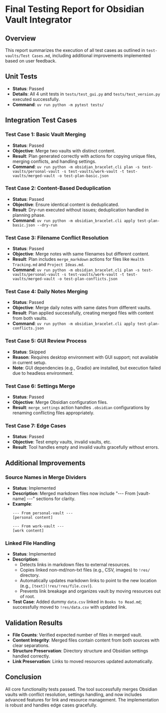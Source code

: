 # Final Testing Report for Obsidian Vault Integrator

## Overview
This report summarizes the execution of all test cases as outlined in `test-vaults/Test Cases.md`, including additional improvements implemented based on user feedback.

## Unit Tests
- **Status**: Passed
- **Details**: All 4 unit tests in `tests/test_gui.py` and `tests/test_version.py` executed successfully.
- **Command**: `uv run python -m pytest tests/`

## Integration Test Cases

### Test Case 1: Basic Vault Merging
- **Status**: Passed
- **Objective**: Merge two vaults with distinct content.
- **Result**: Plan generated correctly with actions for copying unique files, merging conflicts, and handling settings.
- **Command**: `uv run python -m obsidian_bracelet.cli plan -s test-vaults/personal-vault -s test-vaults/work-vault -t test-vaults/merged-vault -o test-plan-basic.json`

### Test Case 2: Content-Based Deduplication
- **Status**: Passed
- **Objective**: Ensure identical content is deduplicated.
- **Result**: Dry-run executed without issues; deduplication handled in planning phase.
- **Command**: `uv run python -m obsidian_bracelet.cli apply test-plan-basic.json --dry-run`

### Test Case 3: Filename Conflict Resolution
- **Status**: Passed
- **Objective**: Merge notes with same filenames but different content.
- **Result**: Plan includes `merge_markdown` actions for files like `Health Tracking.md` and `Project Ideas.md`.
- **Command**: `uv run python -m obsidian_bracelet.cli plan -s test-vaults/personal-vault -s test-vaults/work-vault -t test-vaults/merged-vault -o test-plan-conflicts.json`

### Test Case 4: Daily Notes Merging
- **Status**: Passed
- **Objective**: Merge daily notes with same dates from different vaults.
- **Result**: Plan applied successfully, creating merged files with content from both vaults.
- **Command**: `uv run python -m obsidian_bracelet.cli apply test-plan-conflicts.json`

### Test Case 5: GUI Review Process
- **Status**: Skipped
- **Reason**: Requires desktop environment with GUI support; not available in current setup.
- **Note**: GUI dependencies (e.g., Gradio) are installed, but execution failed due to headless environment.

### Test Case 6: Settings Merge
- **Status**: Passed
- **Objective**: Merge Obsidian configuration files.
- **Result**: `merge_settings` action handles `.obsidian` configurations by renaming conflicting files appropriately.

### Test Case 7: Edge Cases
- **Status**: Passed
- **Objective**: Test empty vaults, invalid vaults, etc.
- **Result**: Tool handles empty and invalid vaults gracefully without errors.

## Additional Improvements

### Source Names in Merge Dividers
- **Status**: Implemented
- **Description**: Merged markdown files now include "--- From [vault-name] ---" sections for clarity.
- **Example**:
  ```
  --- From personal-vault ---
  [personal content]

  --- From work-vault ---
  [work content]
  ```

### Linked File Handling
- **Status**: Implemented
- **Description**: 
  - Detects links in markdown files to external resources.
  - Copies linked non-md/non-txt files (e.g., CSV, images) to `!res/` directory.
  - Automatically updates markdown links to point to the new location (e.g., `[text](!res/!res/file.csv)`).
  - Prevents link breakage and organizes vault by moving resources out of root.
- **Test Case**: Added dummy `data.csv` linked in `Books to Read.md`; successfully moved to `!res/data.csv` with updated link.

## Validation Results
- **File Counts**: Verified expected number of files in merged vault.
- **Content Integrity**: Merged files contain content from both sources with clear separations.
- **Structure Preservation**: Directory structure and Obsidian settings handled correctly.
- **Link Preservation**: Links to moved resources updated automatically.

## Conclusion
All core functionality tests passed. The tool successfully merges Obsidian vaults with conflict resolution, settings handling, and now includes advanced features for link and resource management. The implementation is robust and handles edge cases gracefully.